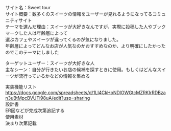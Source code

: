 
サイト名：Sweet tour</br>
サイト概要：数多くのスイーツの情報をユーザーが見れるようになってるコミュニティサイト</br>
テーマを選んだ理由：スイーツが大好きなんですが、実際に投稿した人やブックマークした人は年齢層によって</br>
選ぶカフェやスイーツが違ってくるのが気になりました。</br>
年齢層によってどんなお店が人気なのかおすすめなのか、より明確にしたかったのでこのテーマにしました</br>

ターゲットユーザー：スイーツが大好きな人</br>
主なシーン：自分が行きたいお店の候補を探すときに使用。もしくはどんなスイーツが流行っているかなどの情報を集める</br>

実装機能リスト</br>
https://docs.google.com/spreadsheets/d/1Ll4CkHoNDlOWGtcMZRKIrRDBzan3uBtMpcBVUTi98uA/edit?usp=sharing</br>
設計書</br>
ER図などが完成次第追記する</br>
使用素材</br>
決まり次第記載